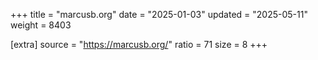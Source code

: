 +++
title = "marcusb.org"
date = "2025-01-03"
updated = "2025-05-11"
weight = 8403

[extra]
source = "https://marcusb.org/"
ratio = 71
size = 8
+++
